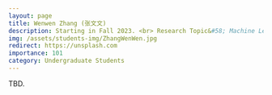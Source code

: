 ```yaml
---
layout: page
title: Wenwen Zhang (张文文)
description: Starting in Fall 2023. <br> Research Topic&#58; Machine Learning, Adversarial Attack.
img: /assets/students-img/ZhangWenWen.jpg
redirect: https://unsplash.com
importance: 101
category: Undergraduate Students
---
```


TBD.

